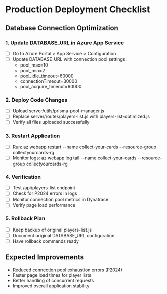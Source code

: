 
# Production Deployment Checklist

## Database Connection Optimization

### 1. Update DATABASE_URL in Azure App Service
- [ ] Go to Azure Portal > App Service > Configuration
- [ ] Update DATABASE_URL with connection pool settings:
  - pool_max=10
  - pool_min=2
  - pool_idle_timeout=60000
  - connectionTimeout=30000
  - pool_acquire_timeout=60000

### 2. Deploy Code Changes
- [ ] Upload server/utils/prisma-pool-manager.js
- [ ] Replace server/routes/players-list.js with players-list-optimized.js
- [ ] Verify all files uploaded successfully

### 3. Restart Application
- [ ] Run: az webapp restart --name collect-your-cards --resource-group collectyourcards-rg
- [ ] Monitor logs: az webapp log tail --name collect-your-cards --resource-group collectyourcards-rg

### 4. Verification
- [ ] Test /api/players-list endpoint
- [ ] Check for P2024 errors in logs
- [ ] Monitor connection pool metrics in Dynatrace
- [ ] Verify page load performance

### 5. Rollback Plan
- [ ] Keep backup of original players-list.js
- [ ] Document original DATABASE_URL configuration
- [ ] Have rollback commands ready

## Expected Improvements
- Reduced connection pool exhaustion errors (P2024)
- Faster page load times for player lists
- Better handling of concurrent requests
- Improved overall application stability
